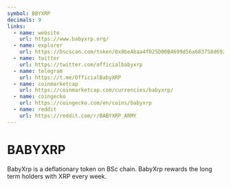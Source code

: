 ```yaml
---
symbol: BBYXRP
decimals: 9
links:
  - name: website
    url: https://www.babyxrp.org/
  - name: explorer
    url: https://bscscan.com/token/0x8beAbaa4f025D00B4699d56a683758d692d17F20
  - name: twitter
    url: https://twitter.com/officialbabyxrp
  - name: telegram
    url: https://t.me/OfficialBabyXRP
  - name: coinmarketcap
    url: https://coinmarketcap.com/currencies/babyxrp/
  - name: coingecko
    url: https://coingecko.com/en/coins/babyxrp
  - name: reddit
    url: https://reddit.com/r/BABYXRP_ARMY
---
```


# BABYXRP

BabyXrp is a deflationary token on BSc chain. BabyXrp rewards the long term holders with XRP every week.
